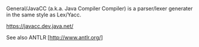 General/JavaCC (a.k.a. Java Compiler Compiler) is a parser/lexer generater in the same style as Lex/Yacc.

https://javacc.dev.java.net/

See also ANTLR [http://www.antlr.org/]